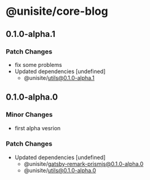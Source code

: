 # @unisite/core-blog

## 0.1.0-alpha.1

### Patch Changes

- fix some problems
- Updated dependencies [undefined]
  - @unisite/utils@0.1.0-alpha.1

## 0.1.0-alpha.0

### Minor Changes

- first alpha vesrion

### Patch Changes

- Updated dependencies [undefined]
  - @unisite/gatsby-remark-prismjs@0.1.0-alpha.0
  - @unisite/utils@0.1.0-alpha.0
